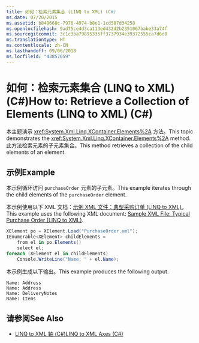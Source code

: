 ```yaml
---
title: 如何：检索元素集合 (LINQ to XML) (C#)
ms.date: 07/20/2015
ms.assetid: b849668c-7976-4974-b8e1-1cd587d34258
ms.openlocfilehash: 9ad75ce4d3ca113ed432d2b2351067babe33a74f
ms.sourcegitcommit: 3c1c3ba79895335ff3737934e39372555ca7d6d0
ms.translationtype: HT
ms.contentlocale: zh-CN
ms.lasthandoff: 09/06/2018
ms.locfileid: "43857059"
---
```

# <a name="how-to-retrieve-a-collection-of-elements-linq-to-xml-c"></a><span data-ttu-id="64441-102">如何：检索元素集合 (LINQ to XML) (C#)</span><span class="sxs-lookup"><span data-stu-id="64441-102">How to: Retrieve a Collection of Elements (LINQ to XML) (C#)</span></span>
<span data-ttu-id="64441-103">本主题演示 <xref:System.Xml.Linq.XContainer.Elements%2A> 方法。</span><span class="sxs-lookup"><span data-stu-id="64441-103">This topic demonstrates the <xref:System.Xml.Linq.XContainer.Elements%2A> method.</span></span> <span data-ttu-id="64441-104">此方法检索元素的子元素集合。</span><span class="sxs-lookup"><span data-stu-id="64441-104">This method retrieves a collection of the child elements of an element.</span></span>  
  
## <a name="example"></a><span data-ttu-id="64441-105">示例</span><span class="sxs-lookup"><span data-stu-id="64441-105">Example</span></span>  
 <span data-ttu-id="64441-106">本示例循环访问 `purchaseOrder` 元素的子元素。</span><span class="sxs-lookup"><span data-stu-id="64441-106">This example iterates through the child elements of the `purchaseOrder` element.</span></span>  
  
 <span data-ttu-id="64441-107">本示例使用以下 XML 文档：[示例 XML 文件：典型采购订单 (LINQ to XML)](../../../../csharp/programming-guide/concepts/linq/sample-xml-file-typical-purchase-order-linq-to-xml-1.md)。</span><span class="sxs-lookup"><span data-stu-id="64441-107">This example uses the following XML document: [Sample XML File: Typical Purchase Order (LINQ to XML)](../../../../csharp/programming-guide/concepts/linq/sample-xml-file-typical-purchase-order-linq-to-xml-1.md).</span></span>  
  
```csharp  
XElement po = XElement.Load("PurchaseOrder.xml");  
IEnumerable<XElement> childElements =  
    from el in po.Elements()  
    select el;  
foreach (XElement el in childElements)  
    Console.WriteLine("Name: " + el.Name);  
```  
  
 <span data-ttu-id="64441-108">本示例生成以下输出。</span><span class="sxs-lookup"><span data-stu-id="64441-108">This example produces the following output.</span></span>  
  
```  
Name: Address  
Name: Address  
Name: DeliveryNotes  
Name: Items  
```  
  
## <a name="see-also"></a><span data-ttu-id="64441-109">请参阅</span><span class="sxs-lookup"><span data-stu-id="64441-109">See Also</span></span>

- [<span data-ttu-id="64441-110">LINQ to XML 轴 (C#)</span><span class="sxs-lookup"><span data-stu-id="64441-110">LINQ to XML Axes (C#)</span></span>](../../../../csharp/programming-guide/concepts/linq/linq-to-xml-axes.md)
